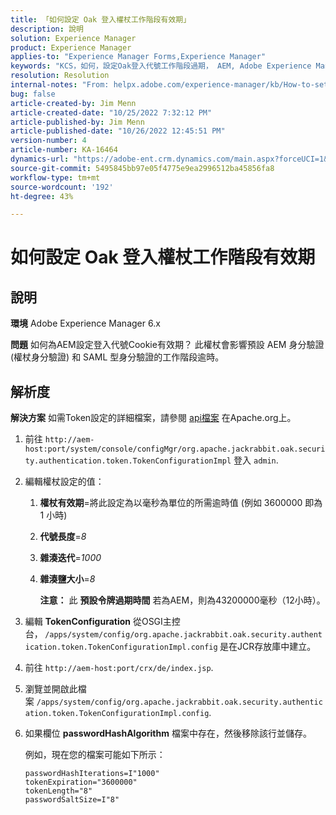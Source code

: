 ```yaml
---
title: 「如何設定 Oak 登入權杖工作階段有效期」
description: 說明
solution: Experience Manager
product: Experience Manager
applies-to: "Experience Manager Forms,Experience Manager"
keywords: "KCS，如何，設定Oak登入代號工作階段過期， AEM, Adobe Experience Manager, Adobe Experience Manager Forms"
resolution: Resolution
internal-notes: "From: helpx.adobe.com/experience-manager/kb/How-to-set-token-session-expiration-AEM.html"
bug: false
article-created-by: Jim Menn
article-created-date: "10/25/2022 7:32:12 PM"
article-published-by: Jim Menn
article-published-date: "10/26/2022 12:45:51 PM"
version-number: 4
article-number: KA-16464
dynamics-url: "https://adobe-ent.crm.dynamics.com/main.aspx?forceUCI=1&pagetype=entityrecord&etn=knowledgearticle&id=a555c5b5-9b54-ed11-bba2-6045bd006b4b"
source-git-commit: 5495845bb97e05f4775e9ea2996512ba45856fa8
workflow-type: tm+mt
source-wordcount: '192'
ht-degree: 43%

---
```


# 如何設定 Oak 登入權杖工作階段有效期

## 說明


<b>環境</b>
Adobe Experience Manager 6.x

<b>問題</b>
如何為AEM設定登入代號Cookie有效期？
此權杖會影響預設 AEM 身分驗證 (權杖身分驗證) 和 SAML 型身分驗證的工作階段逾時。






## 解析度


<b>解決方案</b>
如需Token設定的詳細檔案，請參閱 [api檔案](https://jackrabbit.apache.org/oak/docs/apidocs/org/apache/jackrabbit/oak/security/authentication/token/TokenConfigurationImpl.html) 在Apache.org上。

1. 前往 `http://aem-host:port/system/console/configMgr/org.apache.jackrabbit.oak.security.authentication.token.TokenConfigurationImpl` 登入 `admin`.
2. 編輯權杖設定的值：

   1. <b>權杖有效期</b>=將此設定為以毫秒為單位的所需逾時值 (例如 3600000 即為 1 小時)
   2. <b>代號長度</b>=*8*
   3. <b>雜湊迭代</b>=*1000*
   4. <b>雜湊鹽大小</b>=*8*

      <b>注意：</b> 此 <b>預設令牌過期時間</b> 若為AEM，則為43200000毫秒（12小時）。
3. 編輯 <b>TokenConfiguration</b> 從OSGI主控台，<b> </b>`/apps/system/config/org.apache.jackrabbit.oak.security.authentication.token.TokenConfigurationImpl.config`<b> </b>是在JCR存放庫中建立。
4. 前往 `http://aem-host:port/crx/de/index.jsp`.
5. 瀏覽並開啟此檔案 `/apps/system/config/org.apache.jackrabbit.oak.security.authentication.token.TokenConfigurationImpl.config`.
6. 如果欄位 <b>passwordHashAlgorithm</b> 檔案中存在，然後移除該行並儲存。

   例如，現在您的檔案可能如下所示：


   ```
   passwordHashIterations=I"1000"
   tokenExpiration="3600000"
   tokenLength="8"
   passwordSaltSize=I"8"
   ```

